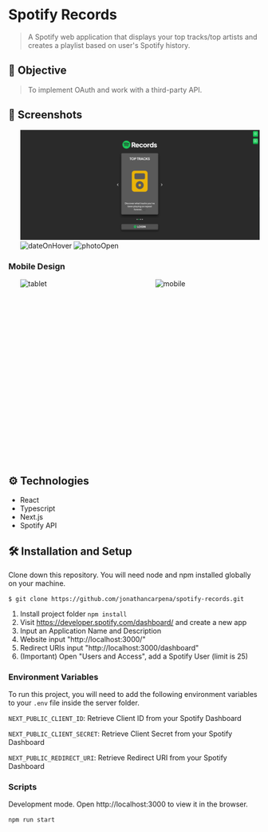 # Spotify Records

> A Spotify web application that displays your top tracks/top artists and creates a playlist based on user's Spotify history.

## 🚀 Objective

> To implement OAuth and work with a third-party API.

## 📸 Screenshots

<ul style="display:flex flex-direction:column">
<img src="./screenshots/landing.PNG" style="max-width:100%; max-height:375px;" alt="landing"> 
<img src="./screenshots/dateOnHover.PNG" style="max-width:100%; max-height:375px;" alt="dateOnHover">
<img src="./screenshots/photoOpen.PNG" style="max-width:100%; max-height:375px;" alt="photoOpen">    
</ul>

### Mobile Design

<ul style="display:flex">
<img src="./screenshots/tablet.PNG" width="271" height="361" alt="tablet">  
<img src="./screenshots/mobile.PNG" width="173" height="361" alt="mobile">  
</ul>

## ⚙ Technologies

-  React
-  Typescript
-  Next.js
-  Spotify API



## 🛠 Installation and Setup

Clone down this repository. You will need node and npm installed globally on
your machine.

```
$ git clone https://github.com/jonathancarpena/spotify-records.git
```

1. Install project folder `npm install`
2. Visit https://developer.spotify.com/dashboard/ and create a new app
3. Input an Application Name and Description
4. Website input "http://localhost:3000/"
5. Redirect URIs input "http://localhost:3000/dashboard"
6. (Important) Open "Users and Access", add a Spotify User (limit is 25)

### Environment Variables

To run this project, you will need to add the following environment variables to
your `.env` file inside the server folder.

`NEXT_PUBLIC_CLIENT_ID`: Retrieve Client ID from your Spotify Dashboard

`NEXT_PUBLIC_CLIENT_SECRET`: Retrieve Client Secret from your Spotify Dashboard

`NEXT_PUBLIC_REDIRECT_URI`: Retrieve Redirect URI from your Spotify Dashboard

### Scripts

Development mode. Open http://localhost:3000 to view it in the browser.

```
npm run start
```
